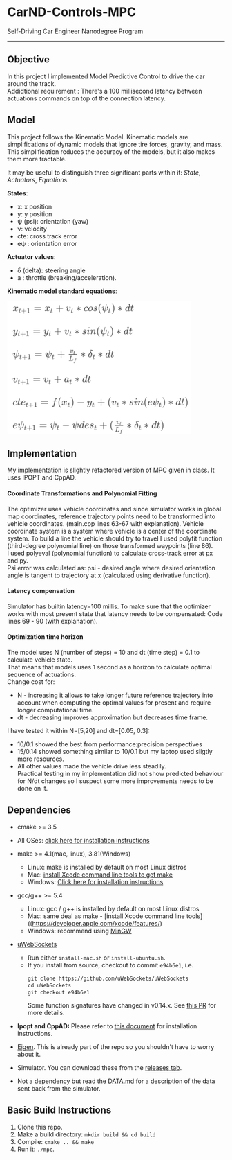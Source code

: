 # CarND-Controls-MPC
Self-Driving Car Engineer Nanodegree Program

[formulae]: state_update.png

---

## Objective
In this project I implemented Model Predictive Control to drive the car around the track.  
Addidtional requirement : There's a 100 millisecond latency between actuations commands on top of the connection latency.

## Model

This project follows the Kinematic Model. Kinematic models are 
simplifications of dynamic models that ignore tire forces, gravity, and mass. This simplification reduces the accuracy 
of the models, but it also makes them more tractable.

It may be useful to distinguish three significant parts within it: *State*, *Actuators*, *Equations*.

**States**: 

* x: x position
* y: y position
* ψ (psi): orientation (yaw)
* ν: velocity
* cte: cross track error
* eψ : orientation error

**Actuator values**:

* δ (delta): steering angle
* a : throttle (breaking/acceleration).

**Kinematic model standard equations**:

![alt][formulae]

## Implementation

My implementation is slightly refactored version of MPC given in class. It uses IPOPT and CppAD. 

#### Coordinate Transformations and Polynomial Fitting
The optimizer uses vehicle coordinates and since simulator works in global map coordinates, reference trajectory points need to be transformed into vehicle coordinates. (main.cpp lines 63-67 with explanation).
Vehicle coordinate system is a system where vehicle is a center of the coordinate system. To build a line the vehicle should try to travel I used polyfit function (third-degree polynomial line)  on those transformed waypoints (line 86).  
I used polyeval (polynomial function) to calculate cross-track error at px and py.  
Psi error was calculated as: psi - desired angle  where desired orientation angle is tangent to trajectory at x (calculated using derivative function).  

#### Latency compensation
Simulator has builtin latency=100 millis. To make sure that the optimizer works with most present state that latency needs to be compensated: Code lines 69 - 90 (with explanation).

#### Optimization time horizon
The model uses N (number of steps) = 10 and dt (time step) = 0.1 to calculate vehicle state.  
That means that models uses 1 second as a horizon to calculate optimal sequence of actuations.  
Change cost for:
* N - increasing it allows to take longer future reference trajectory into account when computing the optimal values for present and require longer computational time.
* dt - decreasing improves approximation but decreases time frame.

I have tested it within N=[5,20] and dt=[0.05, 0.3]:  
* 10/0.1 showed the best from performance:precision perspectives
* 15/0.14 showed something similar to 10/0.1 but my laptop used sligtly more resources.
* All other values made the vehicle drive less steadily.  
Practical testing in my implementation did not show predicted behaviour for N/dt changes so I suspect some more improvements needs to be done on it. 

## Dependencies

* cmake >= 3.5
 * All OSes: [click here for installation instructions](https://cmake.org/install/)
* make >= 4.1(mac, linux), 3.81(Windows)
  * Linux: make is installed by default on most Linux distros
  * Mac: [install Xcode command line tools to get make](https://developer.apple.com/xcode/features/)
  * Windows: [Click here for installation instructions](http://gnuwin32.sourceforge.net/packages/make.htm)
* gcc/g++ >= 5.4
  * Linux: gcc / g++ is installed by default on most Linux distros
  * Mac: same deal as make - [install Xcode command line tools]((https://developer.apple.com/xcode/features/)
  * Windows: recommend using [MinGW](http://www.mingw.org/)
* [uWebSockets](https://github.com/uWebSockets/uWebSockets)
  * Run either `install-mac.sh` or `install-ubuntu.sh`.
  * If you install from source, checkout to commit `e94b6e1`, i.e.
    ```
    git clone https://github.com/uWebSockets/uWebSockets
    cd uWebSockets
    git checkout e94b6e1
    ```
    Some function signatures have changed in v0.14.x. See [this PR](https://github.com/udacity/CarND-MPC-Project/pull/3) for more details.

* **Ipopt and CppAD:** Please refer to [this document](https://github.com/udacity/CarND-MPC-Project/blob/master/install_Ipopt_CppAD.md) for installation instructions.
* [Eigen](http://eigen.tuxfamily.org/index.php?title=Main_Page). This is already part of the repo so you shouldn't have to worry about it.
* Simulator. You can download these from the [releases tab](https://github.com/udacity/self-driving-car-sim/releases).
* Not a dependency but read the [DATA.md](./DATA.md) for a description of the data sent back from the simulator.


## Basic Build Instructions

1. Clone this repo.
2. Make a build directory: `mkdir build && cd build`
3. Compile: `cmake .. && make`
4. Run it: `./mpc`.

